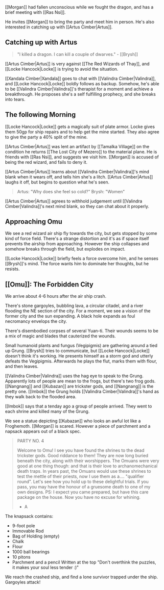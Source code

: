 [[Morgan]] had fallen unconscious while we fought the dragon, and has a brief meeting with [[Ras Nsi]].

He invites [[Morgan]] to bring the party and meet him in person. He's also interested in catching up with [[Artus Cimber|Artus]].

## Catching up with Artus

> "I killed a dragon. I can kill a couple of dwarves." - [[Brysh]]

[[Artus Cimber|Artus]] is very against [[The Red Wizards of Thay]], and [[Locke Hancock|Locke]] is trying to avoid the situation.

[[Xandala Cimber|Xandala]] goes to chat with [[Valindra Cimber|Valindra]], and [[Locke Hancock|Locke]] boldly follows as backup. Somehow, he's able to be [[Valindra Cimber|Valindra]]'s therapist for a moment and achieve a breakthrough. He proposes she's a self fulfilling prophecy, and she breaks into tears.

## The following Morning
[[Locke Hancock|Locke]] gets a magically suit of plate armor. Locke gives them 50gp for ship repairs and to help get the mine started. They also agree to give the party a 40% split of the mine.

[[Artus Cimber|Artus]] was lent an artifact by [[Tamalka Village]] on the condition he returns [[The Lost City of Mezero]] to the material plane. He is friends with [[Ras Nsi]], and suggests we visit him. [[Morgan]] is accused of being the red wizard, and fails to deny it.

[[Artus Cimber|Artus]] learns about [[Valindra Cimber|Valindra]]'s mind blank when it wears off, and tells him she's a litch. [[Artus Cimber|Artus]] laughs it off, but begins to question what he's seen.

> Artus: "Why does she feel so cold?"
> Brysh: "Women"

[[Artus Cimber|Artus]] agrees to withhold judgement until [[Valindra Cimber|Valindra]]'s next mind blank, so they can chat about it properly.

## Approaching Omu
We see a red wizard air ship fly towards the city, but gets stopped by some kind of force field. There's a strange distortion and it's as if space itself prevents the airship from approaching. However the ship collapses and somehow breaks through the field, but explodes on impact.

[[Locke Hancock|Locke]] briefly feels a force overcome him, and he senses [[Brysh]]'s mind. The force wants him to dominate her thoughts, but he resists.

## [[Omu]]: The Forbidden City
We arrive about 4-6 hours after the air ship crash.

There's stone gargoyles, bubbling lava, a circular citadel, and a river flooding the NE section of the city. For a moment, we see a vision of the former city and the sun expanding. A black hole expands as foul necromancy envelops the city.

There's disembodied corpses of several Yuan-ti. Their wounds seems to be a mix of magic and blades that cauterized the wounds.

Small humanoid plants and fungus (Vegipigmis) are gathering around a tied up Grung. [[Brysh]] tries to communicate, but [[Locke Hancock|Locke]] doesn't think it's working. He presents himself as a storm god and utterly defeats the Vegipigmis. Afterwards he plays the flut, marks them with flour, and then leaves.

[[Valindra Cimber|Valindra]] uses the hag eye to speak to the Grung. Apparently lots of people are mean to the frogs, but there's two frog gods. [[Nangnang]] and [[Kubazan]] are trickster gods, and [[Nangnang]] is the pretty one. [[Imbok]] the Grung holds [[Valindra Cimber|Valindra]]'s hand as they walk back to the flooded area.

[[Imbok]] says that a tenday ago a group of people arrived. They went to each shrine and killed many of the Grung.

We see a statue depicting [[Kubazan]] who looks an awful lot like a Froghemoth. [[Morgan]] is scared. However a piece of parchment and a napsack appears out of a black spec.

>PARTY NO. 4
>
>Welcome to Omu! I see you have found the shrines to the dead trickster gods. Good riddance to them! They are now long buried beneath the city, along with their worshippers. The Omuans were very good at one thing though: and that is their love to archanomechanical death traps. In years past, the Omuans would use these shrines to test the mettle of their priests, now I use them as a.... "qualifier round". Let's see how you hold up to these delightful trials. If you pass, you may have the honour of a gruesome death to one of my own designs.
>PS: I expect you came prepared, but have this care package on the house. Now you have no excuse for whining.
>
>- A

The knapsack contains:
- 9-foot pole
- Immovable Rod
- Bag of Holding (empty)
- Chalk
- Flour
- 1000 ball bearings
- 10 pitons
- Parchment and a pencil
Written at the top "Don't overthink the puzzles, it makes your soul less tender :)"

We reach the crashed ship, and find a lone survivor trapped under the ship. Gargoyles attack!
